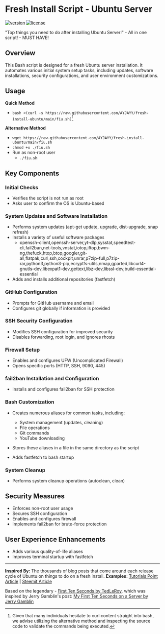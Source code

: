 # Fresh Install Script - Ubuntu Server

[![version](https://img.shields.io/badge/version-v0.3.0-orange)](https://github.com/AYJAYY/fresh-install-ubuntu) [![license](https://img.shields.io/badge/license-GPLv3-blue)](https://github.com/AYJAYY/fresh-install-ubuntu)

"Top things you need to do after installing Ubuntu Server!" - All in one script! - MUST HAVE!


## Overview
This Bash script is designed for a fresh Ubuntu server installation. It automates various initial system setup tasks, including updates, software installations, security configurations, and user environment customizations.

## Usage
**Quick Method**
- `bash <(curl -s https://raw.githubusercontent.com/AYJAYY/fresh-install-ubuntu/main/fiu.sh)`[^1]
[^1]: Given that many individuals hesitate to curl content straight into bash, we advise utilizing the alternative method and inspecting the source code to validate the commands being executed.

**Alternative Method**

- `wget https://raw.githubusercontent.com/AYJAYY/fresh-install-ubuntu/main/fiu.sh`
- `chmod +x ./fiu.sh`
- Run as non-root user
  - `./fiu.sh`

## Key Components

### Initial Checks
- Verifies the script is not run as root
- Asks user to confirm the OS is Ubuntu-based

### System Updates and Software Installation
- Performs system updates (apt-get update, upgrade, dist-upgrade, snap refresh)
- Installs a variety of useful software packages
  - openssh-client,openssh-server,yt-dlp,sysstat,speedtest-cli,fail2ban,net-tools,vnstat,iotop,iftop,bwm-ng,thefuck,htop,btop,googler,git-all,flatpak,curl,ssh,cockpit,unrar,p7zip-full,p7zip-rar,python3,python3-pip,ecryptfs-utils,nmap,gparted,libcurl4-gnutls-dev,libexpat1-dev,gettext,libz-dev,libssl-dev,build-essential-essential
- Adds and installs additional repositories (fastfetch)

### GitHub Configuration
- Prompts for GitHub username and email
- Configures git globally if information is provided

### SSH Security Configuration
- Modifies SSH configuration for improved security
- Disables forwarding, root login, and ignores rhosts

### Firewall Setup
- Enables and configures UFW (Uncomplicated Firewall)
- Opens specific ports (HTTP, SSH, 9090, 445)

### fail2ban Installation and Configuration
- Installs and configures fail2ban for SSH protection

### Bash Customization
- Creates numerous aliases for common tasks, including:
  - System management (updates, cleaning)
  - File operations
  - Git commands
  - YouTube downloading
- Stores these aliases in a file in the same directory as the script

- Adds fastfetch to bash startup

### System Cleanup
- Performs system cleanup operations (autoclean, clean)

## Security Measures
- Enforces non-root user usage
- Secures SSH configuration
- Enables and configures firewall
- Implements fail2ban for brute-force protection

## User Experience Enhancements
- Adds various quality-of-life aliases
- Improves terminal startup with fastfetch

---

**Inspired By:** The thousands of blog posts that come around each release cycle of Ubuntu on things to do on a fresh install. 
  **Examples:** [Tutorials Point Article](https://www.tutorialspoint.com/20-things-to-do-after-installing-ubuntu-22-04-lts-focal-fossa) | [Steemit Article](https://steemit.com/utopian-io/@jamzed/9-things-i-do-after-installing-a-fresh-linux-server-ubuntu)
  
Based on the legendary - [First Ten Seconds by TedLeRoy](https://github.com/TedLeRoy/first-ten-seconds-redhat-ubuntu), which was inspired by Jerry Gamblin's post:
[My First Ten Seconds on a Server by Jerry Gamblin](https://jerrygamblin.com/2016/07/13/my-first-10-seconds-on-a-server/)
